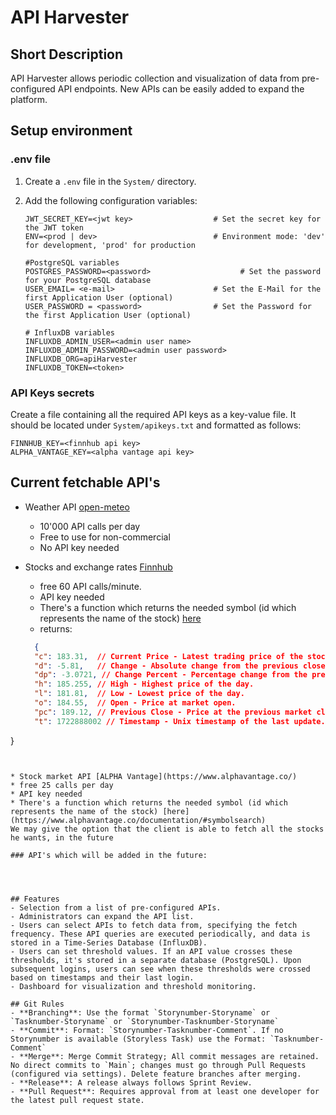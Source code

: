 # API Harvester

## Short Description
API Harvester allows periodic collection and visualization of data from pre-configured API endpoints. New APIs can be easily added to expand the platform.

## Setup environment
### .env file

1. Create a `.env` file in the `System/` directory.

2. Add the following configuration variables:

    ```env
    JWT_SECRET_KEY=<jwt key>                  # Set the secret key for the JWT token
    ENV=<prod | dev>                          # Environment mode: 'dev' for development, 'prod' for production

    #PostgreSQL variables
    POSTGRES_PASSWORD=<password>                    # Set the password for your PostgreSQL database
    USER_EMAIL= <e-mail>                      # Set the E-Mail for the first Application User (optional)
    USER_PASSWORD = <password>                # Set the Password for the first Application User (optional)

    # InfluxDB variables
    INFLUXDB_ADMIN_USER=<admin user name>
    INFLUXDB_ADMIN_PASSWORD=<admin user password>
    INFLUXDB_ORG=apiHarvester
    INFLUXDB_TOKEN=<token>
    ```

### API Keys secrets
Create a file containing all the required API keys as a key-value file. It should be located under `System/apikeys.txt` and formatted as follows:

``` text
FINNHUB_KEY=<finnhub api key>
ALPHA_VANTAGE_KEY=<alpha vantage api key>
```

## Current fetchable API's
* Weather API [open-meteo](https://open-meteo.com/)
  * 10'000 API calls per day
  * Free to use for non-commercial
  * No API key needed

* Stocks and exchange rates [Finnhub](https://finnhub.io/)
  * free 60 API calls/minute.
  * API key needed
  * There's a function which returns the needed symbol (id which represents the name of the stock) [here](https://finnhub.io/docs/api/symbol-search)
  * returns: 
  ``` json
    {
    "c": 183.31,  // Current Price - Latest trading price of the stock.
    "d": -5.81,   // Change - Absolute change from the previous close.
    "dp": -3.0721, // Change Percent - Percentage change from the previous close.
    "h": 185.255, // High - Highest price of the day.
    "l": 181.81,  // Low - Lowest price of the day.
    "o": 184.55,  // Open - Price at market open.
    "pc": 189.12, // Previous Close - Price at the previous market close.
    "t": 1722888002 // Timestamp - Unix timestamp of the last update.
}

  ```


* Stock market API [ALPHA Vantage](https://www.alphavantage.co/)
  * free 25 calls per day
  * API key needed
  * There's a function which returns the needed symbol (id which represents the name of the stock) [here](https://www.alphavantage.co/documentation/#symbolsearch)  
  We may give the option that the client is able to fetch all the stocks he wants, in the future

### API's which will be added in the future:




## Features
- Selection from a list of pre-configured APIs.
- Administrators can expand the API list.
- Users can select APIs to fetch data from, specifying the fetch frequency. These API queries are executed periodically, and data is stored in a Time-Series Database (InfluxDB).
- Users can set threshold values. If an API value crosses these thresholds, it's stored in a separate database (PostgreSQL). Upon subsequent logins, users can see when these thresholds were crossed based on timestamps and their last login.
- Dashboard for visualization and threshold monitoring.

## Git Rules
- **Branching**: Use the format `Storynumber-Storyname` or `Tasknumber-Storyname` or `Storynumber-Tasknumber-Storyname`
- **Commit**: Format: `Storynumber-Tasknumber-Comment`. If no Storynumber is available (Storyless Task) use the Format: `Tasknumber-Comment`
- **Merge**: Merge Commit Strategy; All commit messages are retained. No direct commits to `Main`; changes must go through Pull Requests (configured via settings). Delete feature branches after merging.
- **Release**: A release always follows Sprint Review.
- **Pull Request**: Requires approval from at least one developer for the latest pull request state.

